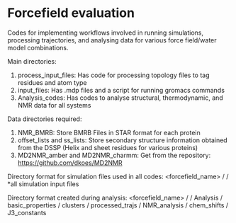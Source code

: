 # Forcefield evaluation
Codes for implementing workflows involved in running simulations, processing trajectories, and analysing data for various force field/water model combinations.

Main directories: 
1. process_input_files: Has code for processing topology files to tag residues and atom type
2. input_files: Has .mdp files and a script for running gromacs commands
3. Analysis_codes: Has codes to analyse structural, thermodynamic, and NMR data for all systems

Data directories required:
1. NMR_BMRB: Store BMRB Files in STAR format for each protein
2. offset_lists and ss_lists: Store secondary structure information obtained from the DSSP (Helix and sheet residues for various proteins)
3. MD2NMR_amber and MD2NMR_charmm: Get from the repository: https://github.com/dkoes/MD2NMR 

Directory format for simulation files used in all codes:
<forcefield_name> / <pdbid> / *all simulation input files 

Directory format created during analysis:
<forcefield_name> / <pdbid> / Analysis / basic_properties
                                       / clusters
                                       / processed_trajs
                                       / NMR_analysis
                                                      / chem_shifts
                                                      / J3_constants
                                       

   
